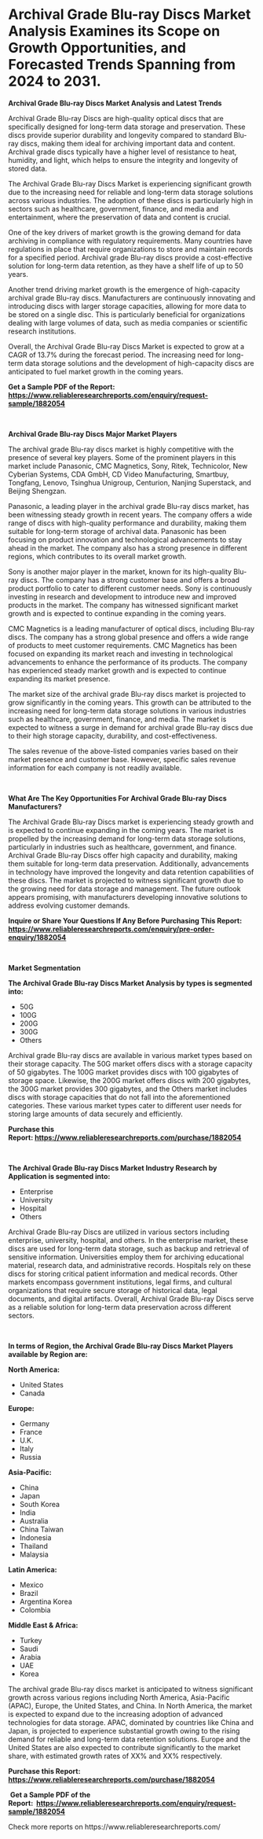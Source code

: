 <p><h1>Archival Grade Blu-ray Discs Market Analysis Examines its Scope on Growth Opportunities, and Forecasted Trends Spanning from 2024 to 2031.</h1></p><p><strong>Archival Grade Blu-ray Discs Market Analysis and Latest Trends</strong></p>
<p><p>Archival Grade Blu-ray Discs are high-quality optical discs that are specifically designed for long-term data storage and preservation. These discs provide superior durability and longevity compared to standard Blu-ray discs, making them ideal for archiving important data and content. Archival grade discs typically have a higher level of resistance to heat, humidity, and light, which helps to ensure the integrity and longevity of stored data.</p><p>The Archival Grade Blu-ray Discs Market is experiencing significant growth due to the increasing need for reliable and long-term data storage solutions across various industries. The adoption of these discs is particularly high in sectors such as healthcare, government, finance, and media and entertainment, where the preservation of data and content is crucial.</p><p>One of the key drivers of market growth is the growing demand for data archiving in compliance with regulatory requirements. Many countries have regulations in place that require organizations to store and maintain records for a specified period. Archival grade Blu-ray discs provide a cost-effective solution for long-term data retention, as they have a shelf life of up to 50 years.</p><p>Another trend driving market growth is the emergence of high-capacity archival grade Blu-ray discs. Manufacturers are continuously innovating and introducing discs with larger storage capacities, allowing for more data to be stored on a single disc. This is particularly beneficial for organizations dealing with large volumes of data, such as media companies or scientific research institutions.</p><p>Overall, the Archival Grade Blu-ray Discs Market is expected to grow at a CAGR of 13.7% during the forecast period. The increasing need for long-term data storage solutions and the development of high-capacity discs are anticipated to fuel market growth in the coming years.</p></p>
<p><strong>Get a Sample PDF of the Report:&nbsp; <a href="https://www.reliableresearchreports.com/enquiry/request-sample/1882054">https://www.reliableresearchreports.com/enquiry/request-sample/1882054</a></strong></p>
<p>&nbsp;</p>
<p><strong>Archival Grade Blu-ray Discs Major Market Players</strong></p>
<p><p>The archival grade Blu-ray discs market is highly competitive with the presence of several key players. Some of the prominent players in this market include Panasonic, CMC Magnetics, Sony, Ritek, Technicolor, New Cyberian Systems, CDA GmbH, CD Video Manufacturing, Smartbuy, Tongfang, Lenovo, Tsinghua Unigroup, Centurion, Nanjing Superstack, and Beijing Shengzan. </p><p>Panasonic, a leading player in the archival grade Blu-ray discs market, has been witnessing steady growth in recent years. The company offers a wide range of discs with high-quality performance and durability, making them suitable for long-term storage of archival data. Panasonic has been focusing on product innovation and technological advancements to stay ahead in the market. The company also has a strong presence in different regions, which contributes to its overall market growth. </p><p>Sony is another major player in the market, known for its high-quality Blu-ray discs. The company has a strong customer base and offers a broad product portfolio to cater to different customer needs. Sony is continuously investing in research and development to introduce new and improved products in the market. The company has witnessed significant market growth and is expected to continue expanding in the coming years.</p><p>CMC Magnetics is a leading manufacturer of optical discs, including Blu-ray discs. The company has a strong global presence and offers a wide range of products to meet customer requirements. CMC Magnetics has been focused on expanding its market reach and investing in technological advancements to enhance the performance of its products. The company has experienced steady market growth and is expected to continue expanding its market presence.</p><p>The market size of the archival grade Blu-ray discs market is projected to grow significantly in the coming years. This growth can be attributed to the increasing need for long-term data storage solutions in various industries such as healthcare, government, finance, and media. The market is expected to witness a surge in demand for archival grade Blu-ray discs due to their high storage capacity, durability, and cost-effectiveness. </p><p>The sales revenue of the above-listed companies varies based on their market presence and customer base. However, specific sales revenue information for each company is not readily available.</p></p>
<p>&nbsp;</p>
<p><strong>What Are The Key Opportunities For Archival Grade Blu-ray Discs Manufacturers?</strong></p>
<p><p>The Archival Grade Blu-ray Discs market is experiencing steady growth and is expected to continue expanding in the coming years. The market is propelled by the increasing demand for long-term data storage solutions, particularly in industries such as healthcare, government, and finance. Archival Grade Blu-ray Discs offer high capacity and durability, making them suitable for long-term data preservation. Additionally, advancements in technology have improved the longevity and data retention capabilities of these discs. The market is projected to witness significant growth due to the growing need for data storage and management. The future outlook appears promising, with manufacturers developing innovative solutions to address evolving customer demands.</p></p>
<p><strong>Inquire or Share Your Questions If Any Before Purchasing This Report: <a href="https://www.reliableresearchreports.com/enquiry/pre-order-enquiry/1882054">https://www.reliableresearchreports.com/enquiry/pre-order-enquiry/1882054</a></strong></p>
<p>&nbsp;</p>
<p><strong>Market Segmentation</strong></p>
<p><strong>The Archival Grade Blu-ray Discs Market Analysis by types is segmented into:</strong></p>
<p><ul><li>50G</li><li>100G</li><li>200G</li><li>300G</li><li>Others</li></ul></p>
<p><p>Archival grade Blu-ray discs are available in various market types based on their storage capacity. The 50G market offers discs with a storage capacity of 50 gigabytes. The 100G market provides discs with 100 gigabytes of storage space. Likewise, the 200G market offers discs with 200 gigabytes, the 300G market provides 300 gigabytes, and the Others market includes discs with storage capacities that do not fall into the aforementioned categories. These various market types cater to different user needs for storing large amounts of data securely and efficiently.</p></p>
<p><strong>Purchase this Report:&nbsp;<a href="https://www.reliableresearchreports.com/purchase/1882054">https://www.reliableresearchreports.com/purchase/1882054</a></strong></p>
<p>&nbsp;</p>
<p><strong>The Archival Grade Blu-ray Discs Market Industry Research by Application is segmented into:</strong></p>
<p><ul><li>Enterprise</li><li>University</li><li>Hospital</li><li>Others</li></ul></p>
<p><p>Archival Grade Blu-ray Discs are utilized in various sectors including enterprise, university, hospital, and others. In the enterprise market, these discs are used for long-term data storage, such as backup and retrieval of sensitive information. Universities employ them for archiving educational material, research data, and administrative records. Hospitals rely on these discs for storing critical patient information and medical records. Other markets encompass government institutions, legal firms, and cultural organizations that require secure storage of historical data, legal documents, and digital artifacts. Overall, Archival Grade Blu-ray Discs serve as a reliable solution for long-term data preservation across different sectors.</p></p>
<p>&nbsp;</p>
<p><strong>In terms of Region, the Archival Grade Blu-ray Discs Market Players available by Region are:</strong></p>
<p>
    <p> <strong> North America: </strong>
        <ul>
            <li>United States</li>
            <li>Canada</li>
        </ul>
        </p> 
    <p> <strong> Europe: </strong>
        <ul>
            <li>Germany</li>
            <li>France</li>
            <li>U.K.</li>
            <li>Italy</li>
            <li>Russia</li>
        </ul>
        </p> 
    <p> <strong> Asia-Pacific: </strong>
        <ul>
            <li>China</li>
            <li>Japan</li>
            <li>South Korea</li>
            <li>India</li>
            <li>Australia</li>
            <li>China Taiwan</li>
            <li>Indonesia</li>
            <li>Thailand</li>
            <li>Malaysia</li>
        </ul>
        </p> 
    <p> <strong> Latin America: </strong>
        <ul>
            <li>Mexico</li>
            <li>Brazil</li>
            <li>Argentina Korea</li>
            <li>Colombia</li>
        </ul>
        </p> 
    <p> <strong> Middle East & Africa: </strong>
        <ul>
            <li>Turkey</li>
            <li>Saudi</li>
            <li>Arabia</li>
            <li>UAE</li>
            <li>Korea</li>
        </ul>
    </p>
    </p>
<p><p>The archival grade Blu-ray discs market is anticipated to witness significant growth across various regions including North America, Asia-Pacific (APAC), Europe, the United States, and China. In North America, the market is expected to expand due to the increasing adoption of advanced technologies for data storage. APAC, dominated by countries like China and Japan, is projected to experience substantial growth owing to the rising demand for reliable and long-term data retention solutions. Europe and the United States are also expected to contribute significantly to the market share, with estimated growth rates of XX% and XX% respectively.</p></p>
<p><strong>Purchase this Report: <a href="https://www.reliableresearchreports.com/purchase/1882054">https://www.reliableresearchreports.com/purchase/1882054</a></strong></p>
<p>&nbsp;<strong>Get a Sample PDF of the Report:&nbsp;&nbsp;<a href="https://www.reliableresearchreports.com/enquiry/request-sample/1882054">https://www.reliableresearchreports.com/enquiry/request-sample/1882054</a></strong></p>
<p><strong></strong></p>
<p>Check more reports on https://www.reliableresearchreports.com/</p>